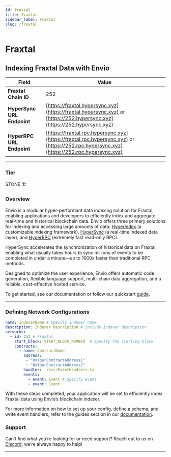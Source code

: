 ```yaml
---
id: fraxtal
title: Fraxtal
sidebar_label: Fraxtal
slug: /fraxtal
---
```


# Fraxtal

## Indexing Fraxtal Data with Envio

| **Field**                     | **Value**                                                                                          |
|-------------------------------|----------------------------------------------------------------------------------------------------|
| **Fraxtal Chain ID**     | 252                                                                                            |
| **HyperSync URL Endpoint**    | [https://fraxtal.hypersync.xyz](https://fraxtal.hypersync.xyz) or [https://252.hypersync.xyz](https://252.hypersync.xyz) |
| **HyperRPC URL Endpoint**     | [https://fraxtal.rpc.hypersync.xyz](https://fraxtal.rpc.hypersync.xyz) or [https://252.rpc.hypersync.xyz](https://252.rpc.hypersync.xyz) |

---

### Tier

STONE 🏗️

### Overview

Envio is a modular hyper-performant data indexing solution for Fraxtal, enabling applications and developers to efficiently index and aggregate real-time and historical blockchain data. Envio offers three primary solutions for indexing and accessing large amounts of data: [HyperIndex](/docs/HyperIndex/overview) (a customizable indexing framework), [HyperSync](/docs/HyperSync/overview) (a real-time indexed data layer), and [HyperRPC](/docs/HyperSync/overview-hyperrpc) (extremely fast read-only RPC).

HyperSync accelerates the synchronization of historical data on Fraxtal, enabling what usually takes hours to sync millions of events to be completed in under a minute—up to 1000x faster than traditional RPC methods.

Designed to optimize the user experience, Envio offers automatic code generation, flexible language support, multi-chain data aggregation, and a reliable, cost-effective hosted service.

To get started, see our documentation or follow our quickstart [guide](/docs/HyperIndex/contract-import).

---

### Defining Network Configurations

```yaml
name: IndexerName # Specify indexer name
description: Indexer Description # Include indexer description
networks:
  - id: 252 # Fraxtal  
    start_block: START_BLOCK_NUMBER  # Specify the starting block
    contracts:
      - name: ContractName
        address:
         - "0xYourContractAddress1"
         - "0xYourContractAddress2"
        handler: ./src/EventHandlers.ts
        events:
          - event: Event # Specify event
          - event: Event
```

With these steps completed, your application will be set to efficiently index Fraxtal data using Envio’s blockchain indexer.

For more information on how to set up your config, define a schema, and write event handlers, refer to the guides section in our [documentation](/docs/HyperIndex/configuration-file).

### Support

Can’t find what you’re looking for or need support? Reach out to us on [Discord](https://discord.com/invite/Q9qt8gZ2fX); we’re always happy to help!

---
